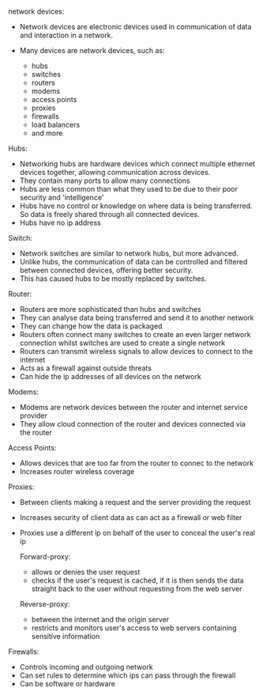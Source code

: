 network devices:

- Network devices are electronic devices used in communication of data and interaction in a network. 

- Many devices are network devices, such as:
    - hubs
    - switches
    - routers
    - modems
    - access points
    - proxies
    - firewalls
    - load balancers
    - and more

Hubs:

- Networking hubs are hardware devices which connect multiple ethernet devices together, allowing communication across devices.
- They contain many ports to allow many connections
- Hubs are less common than what they used to be due to their poor security and 'intelligence'
- Hubs have no control or knowledge on where data is being transferred. So data is freely shared through all connected devices.
- Hubs have no ip address

Switch:

- Network switches are similar to network hubs, but more advanced.
- Unlike hubs, the communication of data can be controlled and filtered between connected devices, offering better security.
- This has caused hubs to be mostly replaced by switches.

Router:

- Routers are more sophisticated than hubs and switches
- They can analyse data being transferred and send it to another network
- They can change how the data is packaged
- Routers often connect many switches to create an even larger network connection whilst switches are used to create a single network
- Routers can transmit wireless signals to allow devices to connect to the internet
- Acts as a firewall against outside threats
- Can hide the ip addresses of all devices on the network

Modems:

- Modems are network devices between the router and internet service provider
- They allow cloud connection of the router and devices connected via the router

Access Points:

- Allows devices that are too far from the router to connec to the network
- Increases router wireless coverage

Proxies:

- Between clients making a request and the server providing the request
- Increases security of client data as can act as a firewall or web filter
- Proxies use a different ip on behalf of the user to conceal the user's real ip

    Forward-proxy:
    - allows or denies the user request
    - checks if the user's request is cached, if it is then sends the data straight back to the user without requesting from the web server

    Reverse-proxy:
    - between the internet and the origin server
    - restricts and monitors user's access to web servers containing sensitive information

Firewalls:

- Controls incoming and outgoing network
- Can set rules to determine which ips can pass through the firewall
- Can be software or hardware


